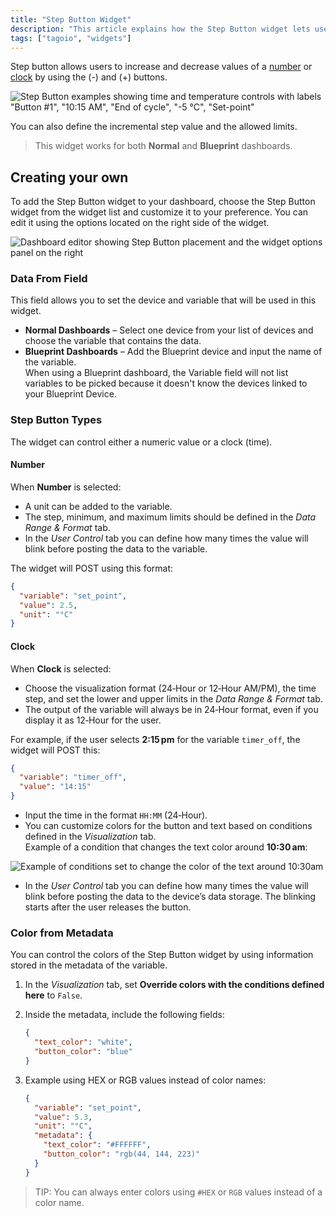 ```yaml
---
title: "Step Button Widget"
description: "This article explains how the Step Button widget lets users increment or decrement numeric or clock values using (-) and (+) controls, and how to add and customize the widget on a dashboard."
tags: ["tagoio", "widgets"]
---
```

Step button allows users to increase and decrease values of a [number](/docs/tagoio/widgets/number-widget) or [clock](../Displays/clock-widget) by using the (-) and (+) buttons.

![Step Button examples showing time and temperature controls with labels "Button #1", "10:15 AM", "End of cycle", "-5 °C", "Set-point"](/docs_imagem/tagoio/step-button-widget-2.png)

You can also define the incremental step value and the allowed limits.  
> This widget works for both **Normal** and **Blueprint** dashboards.

## Creating your own

To add the Step Button widget to your dashboard, choose the Step Button widget from the widget list and customize it to your preference. You can edit it using the options located on the right side of the widget.

![Dashboard editor showing Step Button placement and the widget options panel on the right](/docs_imagem/tagoio/step-button-widget-2.png)

### Data From Field

This field allows you to set the device and variable that will be used in this widget.

* **Normal Dashboards** – Select one device from your list of devices and choose the variable that contains the data.
* **Blueprint Dashboards** – Add the Blueprint device and input the name of the variable.  
  When using a Blueprint dashboard, the Variable field will not list variables to be picked because it doesn't know the devices linked to your Blueprint Device.

### Step Button Types

The widget can control either a numeric value or a clock (time).

#### Number

When **Number** is selected:

- A unit can be added to the variable.
- The step, minimum, and maximum limits should be defined in the *Data Range & Format* tab.
- In the *User Control* tab you can define how many times the value will blink before posting the data to the variable.

The widget will POST using this format:

```json
{
  "variable": "set_point",
  "value": 2.5,
  "unit": "°C"
}
```

#### Clock

When **Clock** is selected:

- Choose the visualization format (24‑Hour or 12‑Hour AM/PM), the time step, and set the lower and upper limits in the *Data Range & Format* tab.
- The output of the variable will always be in 24‑Hour format, even if you display it as 12‑Hour for the user.

For example, if the user selects **2:15 pm** for the variable `timer_off`, the widget will POST this:

```json
{
  "variable": "timer_off",
  "value": "14:15"
}
```

- Input the time in the format `HH:MM` (24‑Hour).
- You can customize colors for the button and text based on conditions defined in the *Visualization* tab.  
  Example of a condition that changes the text color around **10:30 am**:

![Example of conditions set to change the color of the text around 10:30am](/docs_imagem/tagoio/condition_clock-Iqk.png)

- In the *User Control* tab you can define how many times the value will blink before posting the data to the device’s data storage. The blinking starts after the user releases the button.

### Color from Metadata

You can control the colors of the Step Button widget by using information stored in the metadata of the variable.

1. In the *Visualization* tab, set **Override colors with the conditions defined here** to `False`.
2. Inside the metadata, include the following fields:

   ```json
   {
     "text_color": "white",
     "button_color": "blue"
   }
   ```

3. Example using HEX or RGB values instead of color names:

   ```json
   {
     "variable": "set_point",
     "value": 5.3,
     "unit": "°C",
     "metadata": {
       "text_color": "#FFFFFF",
       "button_color": "rgb(44, 144, 223)"
     }
   }
   ```

> TIP: You can always enter colors using `#HEX` or `RGB` values instead of a color name.